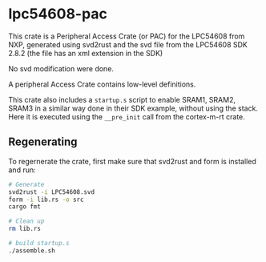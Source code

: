 # lpc54608-pac

This crate is a Peripheral Access Crate (or PAC) for the LPC54608 from NXP, generated using svd2rust and the svd file from the LPC54608 SDK 2.8.2 (the file has an xml extension in the SDK)

No svd modification were done.

A peripheral Access Crate contains low-level definitions.

This crate also includes a `startup.s` script to enable SRAM1, SRAM2, SRAM3 in a similar way done in their SDK example, without using the stack. Here it is executed using the  `__pre_init` call from the cortex-m-rt crate.

## Regenerating

To regernerate the crate, first make sure that svd2rust and form is installed and run:

```sh
# Generate
svd2rust -i LPC54608.svd
form -i lib.rs -o src
cargo fmt

# Clean up
rm lib.rs

# build startup.s
./assemble.sh
```